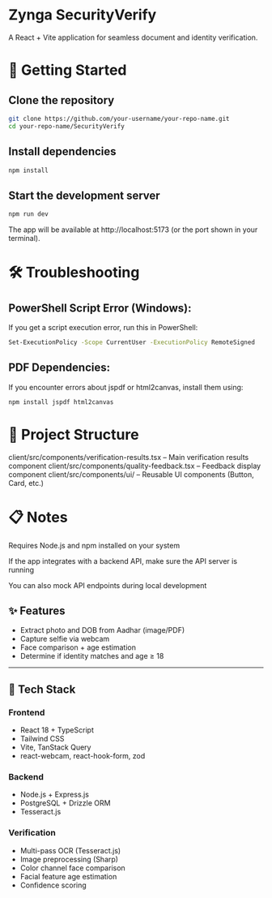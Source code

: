 # Zynga SecurityVerify
A React + Vite application for seamless document and identity verification.

# 🚀 Getting Started
## Clone the repository
```bash
git clone https://github.com/your-username/your-repo-name.git
cd your-repo-name/SecurityVerify
```

## Install dependencies
```bash
npm install
```

## Start the development server
```bash
npm run dev
```

The app will be available at http://localhost:5173 (or the port shown in your terminal).

# 🛠️ Troubleshooting
## PowerShell Script Error (Windows):
If you get a script execution error, run this in PowerShell:

```bash
Set-ExecutionPolicy -Scope CurrentUser -ExecutionPolicy RemoteSigned
```

## PDF Dependencies:
If you encounter errors about jspdf or html2canvas, install them using:

```bash
npm install jspdf html2canvas
```

# 📁 Project Structure
client/src/components/verification-results.tsx – Main verification results component
client/src/components/quality-feedback.tsx – Feedback display component
client/src/components/ui/ – Reusable UI components (Button, Card, etc.)

# 📋 Notes
Requires Node.js and npm installed on your system

If the app integrates with a backend API, make sure the API server is running

You can also mock API endpoints during local development

## ✨ Features

- Extract photo and DOB from Aadhar (image/PDF)
- Capture selfie via webcam
- Face comparison + age estimation
- Determine if identity matches and age ≥ 18

---

## 🧰 Tech Stack

### Frontend
- React 18 + TypeScript
- Tailwind CSS 
- Vite, TanStack Query
- react-webcam, react-hook-form, zod

### Backend
- Node.js + Express.js
- PostgreSQL + Drizzle ORM
- Tesseract.js

### Verification
- Multi-pass OCR (Tesseract.js)
- Image preprocessing (Sharp)
- Color channel face comparison
- Facial feature age estimation
- Confidence scoring
